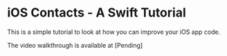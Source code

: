 # iOS Contacts - A Swift Tutorial

This is a simple tutorial to look at how you can improve your iOS app code.

The video walkthrough is available at [Pending]